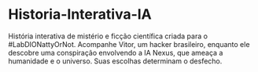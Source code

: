 # Historia-Interativa-IA
História interativa de mistério e ficção científica criada para o #LabDIONattyOrNot. Acompanhe Vitor, um hacker brasileiro, enquanto ele descobre uma conspiração envolvendo a IA Nexus, que ameaça a humanidade e o universo. Suas escolhas determinam o desfecho.
